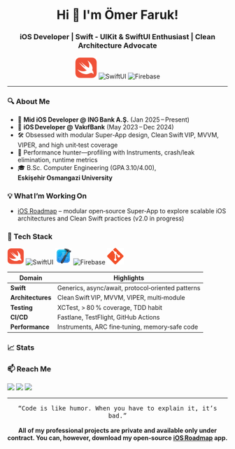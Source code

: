 <h1 align="center">Hi 👋 I'm Ömer Faruk!</h1>
<h3 align="center">iOS Developer | Swift - UIKit &amp; SwiftUI Enthusiast | Clean Architecture Advocate</h3>

<p align="center">
  <img src="https://raw.githubusercontent.com/devicons/devicon/master/icons/swift/swift-original.svg" width="50" alt="Swift"/>
  <img src="https://developer.apple.com/assets/elements/icons/swiftui/swiftui-96x96_2x.png" width="50" alt="SwiftUI"/>
  <img src="https://www.vectorlogo.zone/logos/firebase/firebase-icon.svg" width="45" alt="Firebase"/>
</p>

---

### 🔍 About Me
- 💼 **Mid iOS Developer @ ING Bank A.Ş.** (Jan 2025 – Present)  
- 🏦 **iOS Developer @ VakıfBank** (May 2023 – Dec 2024)  
- 🛠 Obsessed with modular Super‑App design, Clean Swift VIP, MVVM, VIPER, and high unit‑test coverage  
- 🎯 Performance hunter—profiling with Instruments, crash/leak elimination, runtime metrics  
- 🎓 B.Sc. Computer Engineering (GPA 3.10/4.00), **Eskişehir Osmangazi University**  

### 💡 What I’m Working On
- [iOS Roadmap](https://github.com/ios-roadmap) – modular open‑source Super‑App to explore scalable iOS architectures and Clean Swift practices (v2.0 in progress)

### 🚀 Tech Stack
<p>
  <img src="https://raw.githubusercontent.com/devicons/devicon/master/icons/swift/swift-original.svg" width="38" alt="Swift"/>
  <img src="https://developer.apple.com/assets/elements/icons/swiftui/swiftui-96x96_2x.png" width="38" alt="SwiftUI"/>
  <img src="https://raw.githubusercontent.com/devicons/devicon/master/icons/xcode/xcode-original.svg" width="38" alt="Xcode"/>
  <img src="https://www.vectorlogo.zone/logos/firebase/firebase-icon.svg" width="38" alt="Firebase"/>
  <img src="https://raw.githubusercontent.com/devicons/devicon/master/icons/git/git-original.svg" width="38" alt="Git"/>
</p>

| Domain | Highlights |
|--------|------------|
| **Swift** | Generics, async/await, protocol‑oriented patterns |
| **Architectures** | Clean Swift VIP, MVVM, VIPER, multi‑module |
| **Testing** | XCTest, > 80 % coverage, TDD habit |
| **CI/CD** | Fastlane, TestFlight, GitHub Actions |
| **Performance** | Instruments, ARC fine‑tuning, memory‑safe code |

### 📈 Stats
<!-- Uncomment if you enable GitHub Stats
<p align="center">
  <img src="https://github-readme-stats.vercel.app/api?username=ozturkomerfaruk&show_icons=true&hide_title=true" />
</p>
-->

### 📫 Reach Me
<p>
  <a href="mailto:omerfarukozturk026@gmail.com"><img src="https://img.shields.io/badge/Email-omerfarukozturk026@gmail.com-informational?style=for-the-badge&logo=gmail"></a>
  <a href="https://www.linkedin.com/in/ozturkomerfaruk/"><img src="https://img.shields.io/badge/LinkedIn-Ömer%20Faruk%20Öztürk-blue?style=for-the-badge&logo=linkedin"></a>
  <a href="https://www.omerfarukozturk.com"><img src="https://img.shields.io/badge/Portfolio-omerfarukozturk.com-important?style=for-the-badge&logo=safari"></a>
</p>

---

<div align="center">
  <samp>
    “Code is like humor. When you have to explain it, it’s bad.”
  </samp>
  <br/><br/>
  <strong>All of my professional projects are private and available only under contract.  
  You can, however, download my open‑source <a href="https://apps.apple.com/tr/app/ios-roadmap/id6504702372">iOS Roadmap</a> app.</strong>
</div>
